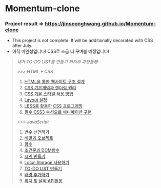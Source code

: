 # Momentum-clone
### Project result => https://jinseonghwang.github.io/Momentum-clone

 * This project is not complete. It will be additionally decorated with CSS after July.
 * 아직 미완성입니다! CSS로 조금 더 꾸며볼 예정입니다!    
    
    
> _내가 TO-DO LIST를 만들기 까지의 과정들😎_   
>    
> _>>> HTML + CSS_    
> 01. [HTML을 통한 웹사이트 구조 설계](https://blog.naver.com/eddy5360/221917838410)
> 02. [CSS 기본개념과 렌더링 원리](https://blog.naver.com/eddy5360/221918730473)
> 03. [CSS 기본 스타일 적용 방법](https://blog.naver.com/eddy5360/221918854358)
> 04. [Layout 설정](https://blog.naver.com/eddy5360/221927820902)
> 05. [LESS를 활용한 CSS 프로그래밍](https://blog.naver.com/eddy5360/221928963397)
> 06. [필수 CSS3 속성으로 애니메이션 구현](https://blog.naver.com/eddy5360/221929011394)
>    
> _>>> JavaScript_     
> 01. [변수 선언하기](https://blog.naver.com/eddy5360/221987694553)
> 02. [배열과 오브젝트](https://blog.naver.com/eddy5360/221987760057)
> 03. [함수](https://blog.naver.com/eddy5360/221988683952)
> 04. [조건문과 DOM함수](https://blog.naver.com/eddy5360/221990299807)
> 05. [시계 만들기](https://blog.naver.com/eddy5360/221990840499)
> 06. [Local Storage 사용하기](https://blog.naver.com/eddy5360/221991981133)
> 07. [TO-DO LIST 만들기](https://blog.naver.com/eddy5360/221994048970)
> 08. [배경 추가하기](https://blog.naver.com/eddy5360/221997488553)
> 09. [위치 및 날씨 API활용](https://blog.naver.com/eddy5360/221997689178)
